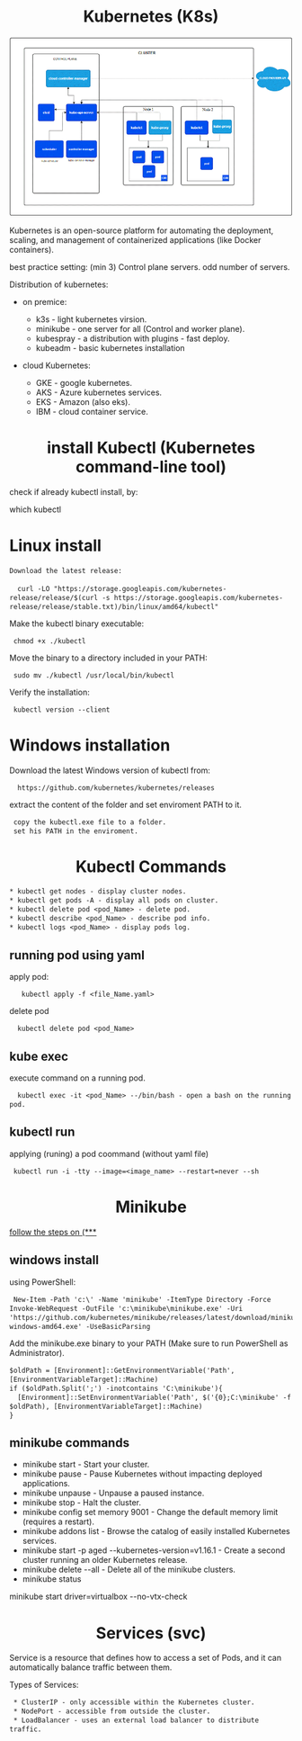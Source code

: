 <div align="center">

# **Kubernetes (K8s)**

</div>


![kubernetes](kubernetes.gif)



Kubernetes is an open-source platform for automating the deployment, scaling, and management of containerized applications (like Docker containers).

best practice setting: (min 3) Control plane servers. odd number of servers.

Distribution of kubernetes:

  * on premice:

      - k3s - light kubernetes virsion.
      - minikube - one server for all (Control and worker plane).
      - kubespray - a distribution with plugins - fast deploy.
      - kubeadm - basic kubernetes installation

  * cloud Kubernetes:

      - GKE - google kubernetes.
      - AKS - Azure kubernetes services.
      - EKS - Amazon (also eks).
      - IBM - cloud container service.
   
  
   <div align="center">

# **install Kubectl (Kubernetes command-line tool)**

</div>

check if already kubectl install, by:

   which kubectl


# Linux install

    Download the latest release:

      curl -LO "https://storage.googleapis.com/kubernetes-release/release/$(curl -s https://storage.googleapis.com/kubernetes-release/release/stable.txt)/bin/linux/amd64/kubectl"

   Make the kubectl binary executable:

     chmod +x ./kubectl

   Move the binary to a directory included in your PATH:

     sudo mv ./kubectl /usr/local/bin/kubectl

   Verify the installation:

     kubectl version --client

# Windows installation

   Download the latest Windows version of kubectl from:
     
      https://github.com/kubernetes/kubernetes/releases

   extract the content of the folder and set enviroment PATH to it.

     copy the kubectl.exe file to a folder.
     set his PATH in the enviroment.

   <div align="center">

# **Kubectl Commands**

</div>

    * kubectl get nodes - display cluster nodes.
    * kubectl get pods -A - display all pods on cluster.
    * kubectl delete pod <pod_Name> - delete pod.
    * kubectl describe <pod_Name> - describe pod info.
    * kubectl logs <pod_Name> - display pods log.

 ## running pod using yaml

   apply pod:
    
       kubectl apply -f <file_Name.yaml>

  delete pod

      kubectl delete pod <pod_Name>

 ## kube exec

   execute command on a running pod.

      kubectl exec -it <pod_Name> --/bin/bash - open a bash on the running pod.

 ## kubectl run

   applying (runing) a pod coommand (without yaml file)

     kubectl run -i -tty --image=<image_name> --restart=never --sh


    
   <div align="center">

# **Minikube**

</div>

[follow the steps on (***](https://minikube.sigs.k8s.io/docs/start/?arch=%2Fwindows%2Fx86-64%2Fstable%2F.exe+download)

## windows install

   using PowerShell:

     New-Item -Path 'c:\' -Name 'minikube' -ItemType Directory -Force Invoke-WebRequest -OutFile 'c:\minikube\minikube.exe' -Uri 'https://github.com/kubernetes/minikube/releases/latest/download/minikube-windows-amd64.exe' -UseBasicParsing
     
   Add the minikube.exe binary to your PATH (Make sure to run PowerShell as Administrator).

    $oldPath = [Environment]::GetEnvironmentVariable('Path', [EnvironmentVariableTarget]::Machine)
    if ($oldPath.Split(';') -inotcontains 'C:\minikube'){
      [Environment]::SetEnvironmentVariable('Path', $('{0};C:\minikube' -f $oldPath), [EnvironmentVariableTarget]::Machine)
    }


## minikube commands

  * minikube start - Start your cluster.
  * minikube pause - Pause Kubernetes without impacting deployed applications.
  * minikube unpause - Unpause a paused instance.
  * minikube stop - Halt the cluster.
  * minikube config set memory 9001 - Change the default memory limit (requires a restart).
  * minikube addons list - Browse the catalog of easily installed Kubernetes services.
  * minikube start -p aged --kubernetes-version=v1.16.1 - Create a second cluster running an older Kubernetes release.
  * minikube delete --all - Delete all of the minikube clusters.
  * minikube status

  minikube start driver=virtualbox --no-vtx-check
 

<div align="center">

# **Services (svc)**

</div>

Service is a resource that defines how to access a set of Pods, and it can automatically balance traffic between them.

Types of Services:

     * ClusterIP - only accessible within the Kubernetes cluster.
     * NodePort - accessible from outside the cluster.
     * LoadBalancer - uses an external load balancer to distribute traffic.
